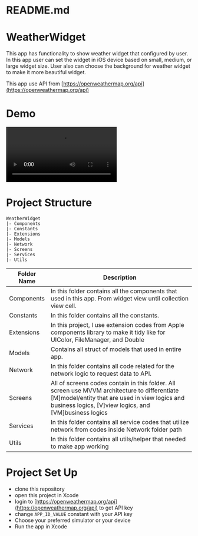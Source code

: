 # README.md

# WeatherWidget

This app has functionality to show weather widget that configured by user. In this app user can set the widget in iOS device based on small, medium, or large widget size. User also can choose the background for weather widget to make it more beautiful widget.

This app use API from [https://openweathermap.org/api](https://openweathermap.org/api) 

# Demo

![Weather App Demo](/Demo/WeatherAppDemo.mov)

# Project Structure

```
WeatherWidget
|- Components
|- Constants
|- Extensions
|- Models
|- Network
|- Screens
|- Services
|- Utils
```

| Folder Name | Description |
| --- | --- |
| Components | In this folder contains all the components that used in this app. From widget view until collection view cell. |
| Constants | In this folder contains all the constants. |
| Extensions | In this project, I use extension codes from Apple components library to make it tidy like for UIColor, FileManager, and Double |
| Models | Contains all struct of models that used in entire app. |
| Network | In this folder contains all code related for the network logic to request data to API. |
| Screens | All of screens codes contain in this folder. All screen use MVVM architecture to differentiate [M]model/entity that are used in view logics and business logics, [V]view logics, and [VM]business logics |
| Services | In this folder contains all service codes that utilize network from codes inside Network folder path |
| Utils | In this folder contains all utils/helper that needed to make app working |

# Project Set Up

- clone this repository
- open this project in Xcode
- login to [https://openweathermap.org/api](https://openweathermap.org/api) to get API key
- change `APP_ID_VALUE` constant with your API key
- Choose your preferred simulator or your device
- Run the app in Xcode
